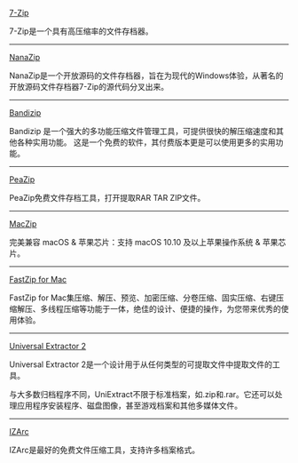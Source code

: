 [7-Zip](https://www.7-zip.org/)

7-Zip是一个具有高压缩率的文件存档器。

*****

[NanaZip](https://github.com/M2Team/NanaZip)

NanaZip是一个开放源码的文件存档器，旨在为现代的Windows体验，从著名的开放源码文件存档器7-Zip的源代码分叉出来。

*****

[Bandizip](https://www.bandisoft.com/bandizip/)

Bandizip 是一个强大的多功能压缩文件管理工具，可提供很快的解压缩速度和其他各种实用功能。 这是一个免费的软件，其付费版本更是可以使用更多的实用功能。

*****

[PeaZip](https://peazip.github.io/)

PeaZip免费文件存档工具，打开提取RAR TAR ZIP文件。

*****

[MacZip](https://ezip.awehunt.com/)

完美兼容 macOS & 苹果芯片：支持 macOS 10.10 及以上苹果操作系统 & 苹果芯片。

*****

[FastZip for Mac](https://www.better365.cn/fastzip.html)

FastZip for Mac集压缩、解压、预览、加密压缩、分卷压缩、固实压缩、右键压缩解压、多线程压缩等功能于一体，绝佳的设计、便捷的操作，为您带来优秀的使用体验。

*****

[Universal Extractor 2](https://github.com/Bioruebe/UniExtract2)

Universal Extractor 2是一个设计用于从任何类型的可提取文件中提取文件的工具。

与大多数归档程序不同，UniExtract不限于标准档案，如.zip和.rar。它还可以处理应用程序安装程序、磁盘图像，甚至游戏档案和其他多媒体文件。

*****

[IZArc](https://www.izarc.org/)

IZArc是最好的免费文件压缩工具，支持许多档案格式。
